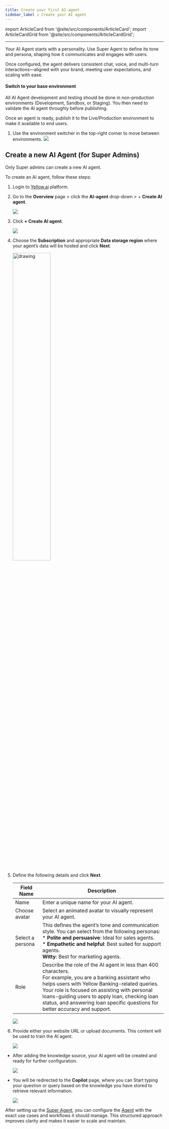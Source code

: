 ```yaml
---
title: Create your first AI-agent
sidebar_label : Create your AI agent
---
```

import ArticleCard from '@site/src/components/ArticleCard';
import ArticleCardGrid from '@site/src/components/ArticleCardGrid';

<!-- :::note
[Upgrade](https://docs.yellow.ai/docs/platform_concepts/get_started/upgrade#steps-to-upgrade-your-freemium-plan) your account to unlock all the features offered by Yellow.ai.
:::

The first step in building your AI agent is configuring the Super Agent—the central intelligence layer that defines your agent’s personality, tone, and purpose. This foundational setup ensures every conversation reflects your brand voice and aligns with your business objectives.

Creating a high-performing AI agent involves configuring its personality, capabilities, and interaction channels—including voice. This guide gives you a one-glance understanding of the core setup areas needed to deliver seamless, intelligent user experiences across text and speech.

> ✅ Whether you are building an agent for chat, voice AI, or multi-turn automation, this setup ensures every interaction aligns with your brand, meets user expectations, and scales effortlessly.

## Create a new AI agent (for Super Admin)
Only super admins can create a new AI agent. If you are a super admin, follow these steps.

1. Begin by building your AI agent in a lower environment - Development or Staging. Once changes are stable and approved, publish to Live or Production. <br/>
You can only create and test agents in these non-production environments. Once your changes are stable and approved, publish them to the Live or Production environment.
:::note
Depending on your subscription plan, you may have access to two or three environments. Use the environment switcher in the top-right corner to move between them.

   * **Freemium** plan contains Development and Live environments
   * **Premium** plan contains Sandbox, Staging, and Production environments.
:::

   ![](https://cdn.yellowmessenger.com/assets/docs/image-13.png)

2. Go to the **Overview** page > click the **AI-agent** drop-down > + **Create AI agent**.

   ![](https://cdn.yellowmessenger.com/assets/yellow-docs/create-agent.png)

3. Click **+ Create AI agent**.

   ![](https://cdn.yellowmessenger.com/assets/yellow-docs/create-AI-agent.png)

4. Choose the **Subscription** and appropriate **Data storage region** where your agent’s data will be hosted and click **Next**.

   <img src="https://cdn.yellowmessenger.com/assets/yellow-docs/selectregion.png" alt="drawing" width="50%"/>

5. Define the following details and click **Next**.

   | Field Name | Description|
   ------------|--------------
   Name | Enter a unique name for your AI agent.
   Choose avatar | Select an animated avatar to visually represent your AI agent.
   Select a persona | This defines the agent’s tone and communication style. You can select from the following personas:<br/>* **Polite and persuasive**: Ideal for sales agents.<br/>* **Empathetic and helpful**: Best suited for support agents.<br/>  **Witty**: Best for marketing agents.
   Role |  Describe the role of the AI agent in less than 400 characters. <br/>For example, you are a banking assistant who helps users with Yellow Banking-related queries. Your role is focused on assisting with personal loans-guiding users to apply loan, checking loan status, and answering loan specific questions for better accuracy and support.  

   ![](https://cdn.yellowmessenger.com/assets/yellow-docs/createpage.png)  

6. Provide either your website URL or upload documents. This content will be used to train the AI agent.

   ![](https://cdn.yellowmessenger.com/assets/yellow-docs/knowledgeai1.png)
   
* After adding the knowledge source, your AI agent will be created and ready for further configuration. 
   
     ![](https://cdn.yellowmessenger.com/assets/yellow-docs/settingAI.png)
     
* You will be redirected to the **Copilot** page, where you can Start typing your question or query based on the knowledge you have stored to retrieve relevant information.

   ![](https://cdn.yellowmessenger.com/assets/yellow-docs/copliot.png)

After setting up the Super Agent, you can configure the Agent with the exact use cases and workflows it should manage. This structured approach improves clarity and makes it easier to scale and maintain.

### Configure your AI agent

<ArticleCardGrid>
  <ArticleCard
    href="https://docs.yellow.ai/docs/platform_concepts/AIAgent/agentpersona"
    icon="robot"
    title="Define Agent Persona"
    description="Set high-level agent identity, tone, and behavioral defaults for a consistent user experience."
  />
  <ArticleCard
    href="https://docs.yellow.ai/docs/platform_concepts/AIAgent/conversations"
    icon="wrench"
    title="Configure Agent"
    description="Build and configure specific conversation to handle distinct use cases and user intents."
  />
  <ArticleCard
    href="https://docs.yellow.ai/docs/platform_concepts/AIAgent/conversations#add-actions-to-your-ai-agent-prompts"
    icon="book"
    title="Add Actions to your AI agent prompts"
    description="Add Actions to your AI agent prompts to perform tasks like collecting inputs, calling APIs, or triggering workflows."
  />
  <ArticleCard
    href="https://docs.yellow.ai/docs/platform_concepts/AIAgent/manage-conversation"
    icon="rocket"
    title="Test and Deploy"
    description="Validate your agent's behavior in a development environment before safely publishing to production."
  />
</ArticleCardGrid>

<!-- Here’s what you will find and can customize in every part of the AI agent setup.


| Configuration Area       | Purpose                                                 | What You Define                                                                   |
| ------------------------ | ------------------------------------------------------- | --------------------------------------------------------------------------------- |
| **AI Agent Profile**     | Establishes the agent’s identity and scope.             | Name, role, supported region, model, and data policies.                           |
| **Persona & Tone**       | Shapes the agent’s personality and communication style. | Welcome message, fallback handling, tone, and brand voice alignment.              |
| **Conversations**        | Defines what the agent can do and how it responds.      | Prompt-based logic, input collection, workflows, fallback flows.                  |
| **Voice AI Settings**    | Enables and tunes voice-based interactions.             | Voice model, speech-to-text accuracy, and conversation pacing.                    |
| **Global Components**    | Centralized control of variables and data context.      | System, session, user 360, and output variables.                                  |
| **Testing & Publishing** | Ensures quality before going live.                      | Preview conversations, validate logic, and publish to lower or live environments. | -->

---

Your AI Agent starts with a personality. Use Super Agent to define its tone and persona, shaping how it communicates and engages with users.

Once configured, the agent delivers consistent chat, voice, and multi-turn interactions—aligned with your brand, meeting user expectations, and scaling with ease.



#### Switch to your base environment
All AI Agent development and testing should be done in non-production environments (Development, Sandbox, or Staging). You then need to validate the AI agent throughly before publishing. 

Once an agent is ready, publish it to the Live/Production environment to make it available to end users.

1. Use the environment switcher in the top-right corner to move between environments.
   ![](https://cdn.yellowmessenger.com/assets/yellow-docs/environment.png)


## Create a new AI Agent (for Super Admins)

Only Super admins can create a new AI agent. 


To create an AI agent, follow these steps:

1. Login to [Yellow.ai](https://cloud.yellow.ai/) platform.

2. Go to the **Overview** page > click the **AI-agent** drop-down > + **Create AI agent**.

   ![](https://cdn.yellowmessenger.com/assets/yellow-docs/create-agent.png)

3. Click **+ Create AI agent**.

   ![](https://cdn.yellowmessenger.com/assets/yellow-docs/create-AI-agent.png)

4. Choose the **Subscription** and appropriate **Data storage region** where your agent’s data will be hosted and click **Next**.

   <img src="https://cdn.yellowmessenger.com/assets/yellow-docs/selectregion.png" alt="drawing" width="50%"/>

5. Define the following details and click **Next**.

   | Field Name | Description|
   ------------|--------------
   Name | Enter a unique name for your AI agent.
   Choose avatar | Select an animated avatar to visually represent your AI agent.
   Select a persona | This defines the agent’s tone and communication style. You can select from the following personas:<br/>* **Polite and persuasive**: Ideal for sales agents.<br/>* **Empathetic and helpful**: Best suited for support agents.<br/>  **Witty**: Best for marketing agents.
   Role |  Describe the role of the AI agent in less than 400 characters. <br/>For example, you are a banking assistant who helps users with Yellow Banking-related queries. Your role is focused on assisting with personal loans-guiding users to apply loan, checking loan status, and answering loan specific questions for better accuracy and support.  

   ![](https://cdn.yellowmessenger.com/assets/yellow-docs/createpage.png)  

6. Provide either your website URL or upload documents. This content will be used to train the AI agent.

   ![](https://cdn.yellowmessenger.com/assets/yellow-docs/knowledgeai1.png)
   
* After adding the knowledge source, your AI agent will be created and ready for further configuration. 
   
     ![](https://cdn.yellowmessenger.com/assets/yellow-docs/settingAI.png)
     
* You will be redirected to the **Copilot** page, where you can Start typing your question or query based on the knowledge you have stored to retrieve relevant information.

   ![](https://cdn.yellowmessenger.com/assets/yellow-docs/copliot.png)

After setting up the [Super Agent](https://docs.yellow.ai/docs/platform_concepts/AIAgent/agentpersona), you can configure the [Agent](https://docs.yellow.ai/docs/platform_concepts/AIAgent/agent) with the exact use cases and workflows it should manage. This structured approach improves clarity and makes it easier to scale and maintain.   

<ArticleCardGrid>
  <ArticleCard
    href="https://docs.yellow.ai/docs/platform_concepts/AIAgent/agentpersona"
    icon="robot"
    title="Define Super agent profile"
    description="Set high-level agent identity, tone, and behavioral defaults for a consistent user experience."
  />
  <ArticleCard
    href="https://docs.yellow.ai/docs/platform_concepts/AIAgent/conversations"
    icon="wrench"
    title="Configure your agent"
    description="Build and configure specific conversation to handle distinct use cases and user intents."
  />
  <ArticleCard
    href="https://docs.yellow.ai/docs/platform_concepts/AIAgent/conversations#add-actions-to-your-ai-agent-prompts"
    icon="book"
    title="Add Actions to your AI agent prompts"
    description="Add Actions to your AI agent prompts to perform tasks like collecting inputs, calling APIs, or triggering workflows."
  />
  <ArticleCard
    href="https://docs.yellow.ai/docs/platform_concepts/studio/kb/overview"
    icon="book"
    title="Add Knowledge Base sources"
    description="Add Actions to your AI agent prompts to perform tasks like collecting inputs, calling APIs, or triggering workflows."
  />
  <ArticleCard
    href="https://docs.yellow.ai/docs/platform_concepts/AIAgent/kb-agent-config"
    icon="book"
    title="Configure Knowledge Base agent"
    description="Connect and organize your content sources to enable your AI agent to deliver accurate and relevant answers."
  />
  <ArticleCard
    href="https://docs.yellow.ai/docs/platform_concepts/AIAgent/manage-conversation"
    icon="rocket"
    title="Preview your agent"
    description="Validate your agent's behavior before publishing to production."
  />
  <ArticleCard
    href="https://docs.yellow.ai/docs/platform_concepts/AICopilot/ai-copilot-debugger"
    icon="rocket"
    title="Test your agent using Copilot"
    description="Use Copilot to simulate conversations and test how your AI agent responds."
  />
  <ArticleCard
    href="https://docs.yellow.ai/docs/platform_concepts/AIAgent/automated-agent-testing"
    icon="rocket"
    title="Automate agent using Test suites"
    description="Automate testing of your AI agent using test suites to ensure consistent behavior and reliability before publishing to production."
  />
  <ArticleCard
    href="https://docs.yellow.ai/docs/platform_concepts/AIAgent/manage-conversation"
    icon="rocket"
    title="Publish your AI agent"
    description="Publish your fully tested AI agent from development to live environment to make it available for end users."
  />
</ArticleCardGrid>